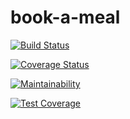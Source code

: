 # book-a-meal
[![Build Status](https://travis-ci.com/ocranbillions/book-a-meal.svg?branch=develop)](https://travis-ci.com/ocranbillions/book-a-meal)

[![Coverage Status](https://coveralls.io/repos/github/ocranbillions/book-a-meal/badge.svg?branch=develop)](https://coveralls.io/github/ocranbillions/book-a-meal?branch=develop)

[![Maintainability](https://api.codeclimate.com/v1/badges/8fcde27c84b527e0a8d8/maintainability)](https://codeclimate.com/github/ocranbillions/book-a-meal/maintainability)

[![Test Coverage](https://api.codeclimate.com/v1/badges/8fcde27c84b527e0a8d8/test_coverage)](https://codeclimate.com/github/ocranbillions/book-a-meal/test_coverage)